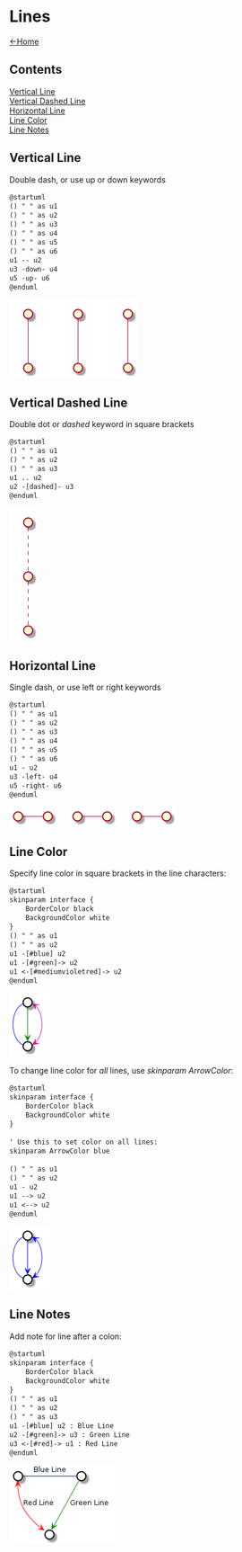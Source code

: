 # Lines

[<-Home](../../README.md)

## Contents
[Vertical Line](#vertical_line)<br>
[Vertical Dashed Line](#vertical_dashed_line)<br>
[Horizontal Line](#horizontal_line)<br>
[Line Color](#line_color)<br>
[Line Notes](#line_notes)<br>

<a name="vertical_line"/>

## Vertical Line

Double dash, or use up or down keywords

```plantuml
@startuml
() " " as u1
() " " as u2
() " " as u3
() " " as u4
() " " as u5
() " " as u6
u1 -- u2
u3 -down- u4
u5 -up- u6
@enduml
```

![Vertical Line](vertical-line.png)

<a name="vertical_dashed_line"/>

## Vertical Dashed Line

Double dot or *dashed* keyword in square brackets

```plantuml
@startuml
() " " as u1
() " " as u2
() " " as u3
u1 .. u2
u2 -[dashed]- u3
@enduml
```

![Vertical Line](vertical-dashed-line.png)

<a name="horizontal_line"/>

## Horizontal Line

Single dash, or use left or right keywords

```plantuml
@startuml
() " " as u1
() " " as u2
() " " as u3
() " " as u4
() " " as u5
() " " as u6
u1 - u2
u3 -left- u4
u5 -right- u6
@enduml
```

![Horizontal Line](horizontal-line.png)

<a name="line_color"/>

## Line Color

Specify line color in square brackets in the line characters:

```plantuml
@startuml
skinparam interface {
	BorderColor black
	BackgroundColor white
}
() " " as u1
() " " as u2
u1 -[#blue] u2
u1 -[#green]-> u2
u1 <-[#mediumvioletred]-> u2
@enduml
```

![Line Color](line-color.png)

To change line color for *all* lines, use *skinparam ArrowColor*:

```plantuml
@startuml
skinparam interface {
	BorderColor black
	BackgroundColor white
}

' Use this to set color on all lines:
skinparam ArrowColor blue

() " " as u1
() " " as u2
u1 - u2
u1 --> u2
u1 <--> u2
@enduml
```

![Line Color all Lines](line-color-change-default.png)

<a name="line_notes"/>

## Line Notes

Add note for line after a colon:

```plantuml
@startuml
skinparam interface {
	BorderColor black
	BackgroundColor white
}
() " " as u1
() " " as u2
() " " as u3
u1 -[#blue] u2 : Blue Line
u2 -[#green]-> u3 : Green Line
u3 <-[#red]-> u1 : Red Line
@enduml
```

![Line Color](line-notes.png)